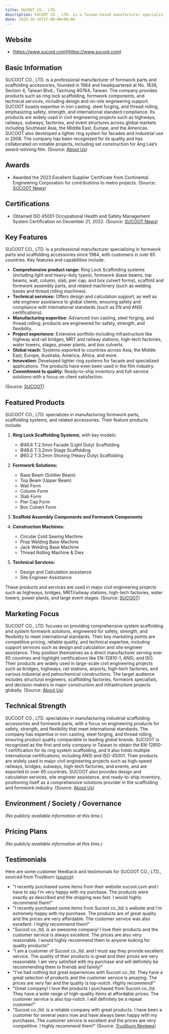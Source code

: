 ```yaml
---
title: SUCOOT CO., LTD.
description: SUCOOT CO., LTD. is a Taiwan-based manufacturer specializing in formwork parts and scaffolding accessories since 1984, serving clients in over 65 countries. The company is recognized for its high-quality, safety-focused products—including ring system scaffolding—used in civil engineering and construction projects worldwide.
date: 2025-10-16T17:00:00+08:00
---
```


## Website

- [https://www.sucoot.com](https://www.sucoot.com)

## Basic Information

SUCOOT CO., LTD. is a professional manufacturer of formwork parts and scaffolding accessories, founded in 1984 and headquartered at No. 1836, Section 4, Taiwan Blvd., Taichung 40764, Taiwan. The company provides products such as ring lock scaffolding, formwork components, and technical services, including design and on-site engineering support. SUCOOT boasts expertise in iron casting, steel forging, and thread rolling, emphasizing safety, strength, and international standard compliance. Its products are widely used in civil engineering projects such as highways, railways, subways, factories, and event structures across global markets including Southeast Asia, the Middle East, Europe, and the Americas. SUCOOT also developed a lighter ring system for facades and industrial use in 2008. The company has been recognized for its quality and has collaborated on notable projects, including set construction for Ang Lee’s award-winning film.
(Source: [About Us](https://www.sucoot.com/msg/about-us.html))

## Awards

- Awarded the 2023 Excellent Supplier Certificate from Continental Engineering Corporation for contributions to metro projects.
(Source: [SUCOOT News](https://www.sucoot.com/msg/msg40.html))

## Certifications

- Obtained ISO 45001 Occupational Health and Safety Management System Certification on December 21, 2022.
(Source: [SUCOOT News](https://www.sucoot.com/msg/msg29.html))

## Key Features

SUCOOT CO., LTD. is a professional manufacturer specializing in formwork parts and scaffolding accessories since 1984, with customers in over 65 countries. Key features and capabilities include:

- **Comprehensive product range:** Ring Lock Scaffolding systems (including light and heavy-duty types), formwork (base beams, top beams, wall, column, slab, pier cap, and box culvert forms), scaffold and formwork assembly parts, and related machinery (such as welding bases and thread rolling machines).
- **Technical services:** Offers design and calculation support, as well as site engineer assistance to global clients, ensuring safety and compliance with international standards (such as EN and ANSI certifications).
- **Manufacturing expertise:** Advanced iron casting, steel forging, and thread rolling; products are engineered for safety, strength, and flexibility.
- **Project experience:** Extensive portfolio including infrastructure like highway and rail bridges, MRT and railway stations, high-tech factories, water towers, stages, power plants, and box culverts.
- **Global reach:** Systems exported to countries across Asia, the Middle East, Europe, Australia, America, Africa, and more.
- **Innovation:** Developed lighter ring systems for facade and specialized applications. The products have even been used in the film industry.
- **Commitment to quality:** Ready-to-ship inventory and full-service solutions with a focus on client satisfaction.

(Source: [SUCOOT](https://www.sucoot.com))

## Featured Products

SUCOOT CO., LTD. specializes in manufacturing formwork parts, scaffolding systems, and related accessories. Their feature products include:

1. **Ring Lock Scaffolding Systems**, with key models:
   - Ø48.6 T:2.5mm Facade (Light Duty) Scaffolding
   - Ø48.6 T:3.2mm Stage Scaffolding
   - Ø60.2 T:3.2mm Shoring (Heavy Duty) Scaffolding

2. **Formwork Solutions:**
   - Base Beam (Soldier Beam)
   - Top Beam (Upper Beam)
   - Wall Form
   - Column Form
   - Slab Form
   - Pier Cap Form
   - Box Culvert Form

3. **Scaffold Assembly Components and Formwork Components**

4. **Construction Machines:**
   - Circular Cold Sawing Machine
   - Prop Welding Base Machine
   - Jack Welding Base Machine
   - Thread Rolling Machine & Dies

5. **Technical Services:**
   - Design and Calculation assistance
   - Site Engineer Assistance

These products and services are used in major civil engineering projects such as highways, bridges, MRT/railway stations, high-tech factories, water towers, power plants, and large event stages.
(Source: [SUCOOT](https://www.sucoot.com))

## Marketing Focus

SUCOOT CO., LTD. focuses on providing comprehensive system scaffolding and system formwork solutions, engineered for safety, strength, and flexibility to meet international standards. Their key marketing points are competitive pricing, reliable quality, and technical expertise, including support services such as design and calculation and site engineer assistance. They position themselves as a direct manufacturer serving over 65 countries and highlight certifications like EN-12810-1, ANSI, and ISO. Their products are widely used in large-scale civil engineering projects such as bridges, highways, rail stations, airports, high-tech factories, and various industrial and petrochemical constructions. The target audience includes structural engineers, scaffolding factories, formwork specialists, and decision-makers in major construction and infrastructure projects globally.
(Source: [About Us](https://www.sucoot.com/msg/about-us.html))

## Technical Strength

SUCOOT CO., LTD. specializes in manufacturing industrial scaffolding accessories and formwork parts, with a focus on engineering products for safety, strength, and flexibility that meet international standards. The company has expertise in iron casting, steel forging, and thread rolling, ensuring product quality comparable to leading global brands. SUCOOT is recognized as the first and only company in Taiwan to obtain the EN-12810-1 certification for its ring system scaffolding, and it also holds multiple international certifications, including ANSI and ISO-45001. Their products are widely used in major civil engineering projects such as high-speed railways, bridges, subways, high-tech factories, and events, and are exported to over 65 countries. SUCOOT also provides design and calculation services, site engineer assistance, and ready-to-ship inventory, positioning itself as a comprehensive solutions provider in the scaffolding and formwork industry.
(Source: [About Us](https://www.sucoot.com/msg/about-us.html))

## Environment / Society / Governance

*(No publicly available information at this time.)*

## Pricing Plans

*(No publicly available information at this time.)*

## Testimonials

Here are some customer feedback and testimonials for SUCOOT CO., LTD., sourced from Trustburn ([source](https://trustburn.com/reviews/sucoot-co-ltd)):

- "I recently purchased some items from their website sucoot.com and I have to say I'm very happy with my purchase. The products were exactly as described and the shipping was fast. I would highly recommend them!"
- "I recently purchased some items from Sucoot co.,ltd.'s website and I'm extremely happy with my purchase. The products are of great quality and the prices are very affordable. The customer service was also excellent. I highly recommend them!"
- "Sucoot co.,ltd. is an awesome company! I love their products and the customer service is always excellent. The prices are also very reasonable. I would highly recommend them to anyone looking for quality products!"
- "I am a customer of Sucoot co.,ltd. and I must say they provide excellent service. The quality of their products is great and their prices are very reasonable. I am very satisfied with my purchase and will definitely be recommending them to friends and family!"
- "I've had nothing but great experiences with Sucoot co.,ltd. They have a great selection of products and the customer service is amazing. The prices are very fair and the quality is top-notch. Highly recommend!"
- "Great company! I love the products I purchased from Sucoot co.,ltd. They have a wide range of high-quality items at affordable prices. The customer service is also top-notch. I will definitely be a repeat customer!"
- "Sucoot co.,ltd. is a reliable company with great products. I have been a customer for several years now and have always been happy with my purchases. The customer service is excellent and the prices are very competitive. I highly recommend them!"
(Source: [Trustburn Reviews](https://trustburn.com/reviews/sucoot-co-ltd))